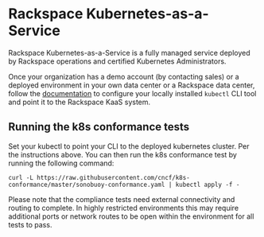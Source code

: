 # Rackspace Kubernetes-as-a-Service

Rackspace Kubernetes-as-a-Service is a fully managed service deployed by
Rackspace operations and certified Kubernetes Administrators.

Once your organization has a demo account (by contacting sales) or a deployed
environment in your own data center or a Rackspace data center, follow the
[documentation](https://developer.rackspace.com/docs/rkaas/v2.0.x/external/rkaas-userguide/mk8s-overview/#authentication-and-authorization)
to configure your locally installed `kubectl` CLI tool and point it to the
Rackspace KaaS system.

## Running the k8s conformance tests

Set your kubectl to point your CLI to the deployed kubernetes cluster. Per the
instructions above. You can then run the k8s conformance test by running the
following command:

```
curl -L https://raw.githubusercontent.com/cncf/k8s-conformance/master/sonobuoy-conformance.yaml | kubectl apply -f -
```

Please note that the compliance tests need external connectivity and routing to
complete. In highly restricted environments this may require additional ports
or network routes to be open within the environment for all tests to pass.
